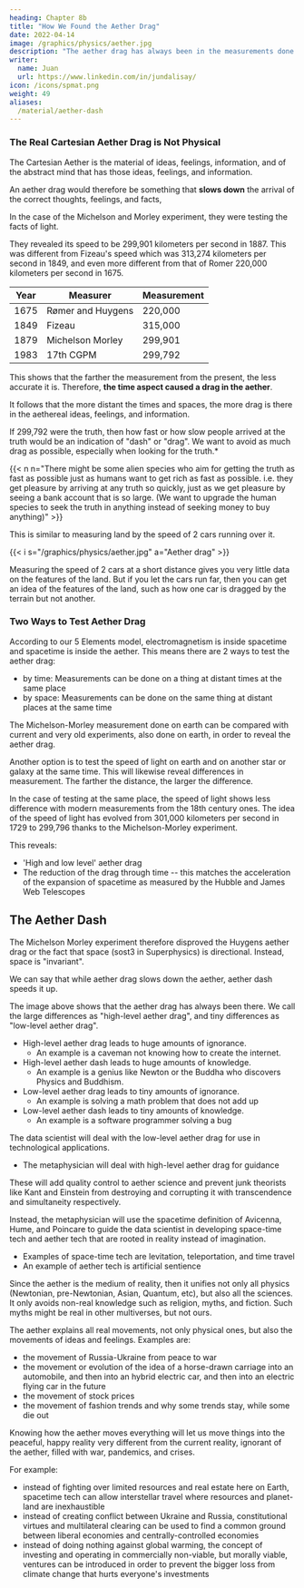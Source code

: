 ```yaml
---
heading: Chapter 8b
title: "How We Found the Aether Drag"
date: 2022-04-14
image: /graphics/physics/aether.jpg
description: "The aether drag has always been in the measurements done by physicists on light"
writer:
  name: Juan
  url: https://www.linkedin.com/in/jundalisay/
icon: /icons/spmat.png
weight: 49
aliases:
  /material/aether-dash
---
```



### The Real Cartesian Aether Drag is Not Physical

The Cartesian Aether is the material of ideas, feelings, information, and of the abstract mind that has those ideas, feelings, and information. 

An aether drag would therefore be something that **slows down** the arrival of the correct thoughts, feelings, and facts,

In the case of the Michelson and Morley experiment, they were testing the facts of light.

They revealed its speed to be 299,901 kilometers per second in 1887. This was different from Fizeau's speed which was 313,274 kilometers per second in 1849, and even more different from that of Romer 220,000 kilometers per second in 1675. 

Year | Measurer | Measurement 
--- | --- | --- 
1675 | Rømer and Huygens | 220,000
1849 | Fizeau | 315,000 
1879 | Michelson Morley | 299,901 
1983 | 17th CGPM | 299,792


This shows that the farther the measurement from the present, the less accurate it is. Therefore, **the time aspect caused a drag in the aether**.  

It follows that the more distant the times and spaces, the more drag is there in the aethereal ideas, feelings, and information. 


If 299,792 were the truth, then how fast or how slow people arrived at the truth would be an indication of "dash" or "drag". We want to avoid as much drag as possible, especially when looking for the truth.* 

{{< n n="There might be some alien species who aim for getting the truth as fast as possible just as humans want to get rich as fast as possible. i.e. they get pleasure by arriving at any truth so quickly, just as we get pleasure by seeing a bank account that is so large. (We want to upgrade the human species to seek the truth in anything instead of seeking money to buy anything)" >}}   


<!-- But this merely shows the physicists' misconception at that time. Back then, spacetime was not seen as a single idea. And so the measurement was done at the same timespan. Even when the experiment was repeated at another time, it was still done within the same timespan.  

But **the aether is the medium of space and time, and of reality itself**. And so the proper way to measure it is to **compare light (one of its effects) at very distant times, the farther the better**.  -->

This is similar to measuring land by the speed of 2 cars running over it. 

{{< i s="/graphics/physics/aether.jpg" a="Aether drag" >}}

Measuring the speed of 2 cars at a short distance gives you very little data on the features of the land.  But if you let the cars run far, then you can get an idea of the features of the land, such as how one car is dragged by the terrain but not another. 


### Two Ways to Test Aether Drag

According to our 5 Elements model, electromagnetism is inside spacetime and spacetime is inside the aether. This means there are 2 ways to test the aether drag: 
- by time: Measurements can be done on a thing at distant times at the same place
- by space: Measurements can be done on the same thing at distant places at the same time

The Michelson-Morley measurement done on earth can be compared with current and very old experiments, also done on earth, in order to reveal the aether drag. 

Another option is to test the speed of light on earth and on another star or galaxy at the same time. This will likewise reveal differences in measurement. The farther the distance, the larger the difference. 

In the case of testing at the same place, the speed of light shows less difference with modern measurements from the 18th century ones. The idea of the speed of light has evolved from 301,000 kilometers per second in 1729 to 299,796 thanks to the Michelson-Morley experiment. 

This reveals:
- 'High and low level' aether drag
- The reduction of the drag through time -- this matches the acceleration of the expansion of spacetime as measured by the Hubble and James Web Telescopes 



## The Aether Dash

The Michelson Morley experiment therefore disproved the Huygens aether drag or the fact that space (sost3 in Superphysics) is directional. Instead, space is "invariant". 

We can say that while aether drag slows down the aether, aether dash speeds it up.

 <!-- a test of a way to measure the speed of light. It is not a test of the aether itself, though it can test the aether indirectly by testing the speeds of light at different times.  -->


The image above shows that the aether drag has always been there. We call the large differences as "high-level aether drag", and tiny differences as "low-level aether drag". 

- High-level aether drag leads to huge amounts of ignorance. 
  - An example is a caveman not knowing how to create the internet. 
- High-level aether dash leads to huge amounts of knowledge.
  - An example is a genius like Newton or the Buddha who discovers Physics and Buddhism.
- Low-level aether drag leads to tiny amounts of ignorance. 
  - An example is solving a math problem that does not add up
- Low-level aether dash leads to tiny amounts of knowledge. 
  - An example is a software programmer solving a bug

The data scientist will deal with the low-level aether drag for use in technological applications.
- The metaphysician will deal with high-level aether drag for guidance

These will add quality control to aether science and prevent junk theorists like Kant and Einstein from destroying and corrupting it with transcendence and simultaneity respectively. 

Instead, the metaphysician will use the spacetime definition of Avicenna, Hume, and Poincare to guide the data scientist in developing space-time tech and aether tech that are rooted in reality instead of imagination.
- Examples of space-time tech are levitation, teleportation, and time travel
- An example of aether tech is artificial sentience


Since the aether is the medium of reality, then it unifies not only all physics (Newtonian, pre-Newtonian, Asian, Quantum, etc), but also all the sciences. It only avoids non-real knowledge such as religion, myths, and fiction. Such myths might be real in other multiverses, but not ours. 

The aether explains all real movements, not only physical ones, but also the movements of ideas and feelings. Examples are:
- the movement of Russia-Ukraine from peace to war
- the movement or evolution of the idea of a horse-drawn carriage into an automobile, and then into an hybrid electric car, and then into an electric flying car in the future
- the movement of stock prices
- the movement of fashion trends and why some trends stay, while some die out

Knowing how the aether moves everything will let us move things into the peaceful, happy reality very different from the current reality, ignorant of the aether, filled with war, pandemics, and crises. 

For example:
- instead of fighting over limited resources and real estate here on Earth, spacetime tech can allow interstellar travel where resources and planet-land are inexhaustible
- instead of creating conflict between Ukraine and Russia, constitutional virtues and multilateral clearing can be used to find a common ground between liberal economies and centrally-controlled economies
- instead of doing nothing against global warming, the concept of investing and operating in commercially non-viable, but morally viable, ventures can be introduced in order to prevent the bigger loss from climate change that hurts everyone's investments


<!-- How does this deal with gravitational waves.  -->